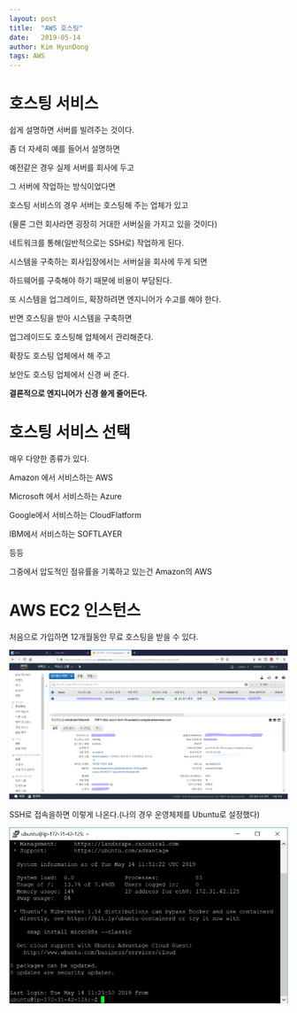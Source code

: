 ```yaml
---
layout: post
title:  "AWS 호스팅"
date:   2019-05-14
author: Kim HyunDong
tags: AWS
---
```

# 호스팅 서비스 

쉽게 설명하면 서버를 빌려주는 것이다.

좀 더 자세히 예를 들어서 설명하면 

예전같은 경우 실제 서버를 회사에 두고 

그 서버에 작업하는 방식이었다면

호스팅 서비스의 경우 서버는 호스팅해 주는 업체가 있고

(물론 그런 회사라면 굉장히 거대한 서버실을 가지고 있을 것이다)

네트워크를 통해(일반적으로는 SSH로) 작업하게 된다.

시스템을 구축하는 회사입장에서는 서버실을 회사에 두게 되면 

하드웨어를 구축해야 하기 때문에 비용이 부담된다. 

또 시스템을 업그레이드, 확장하려면 엔지니어가 수고를 해야 한다.

반면 호스팅을 받아 시스템을 구축하면 

업그레이드도 호스팅해 업체에서 관리해준다.

확장도 호스팅 업체에서 해 주고

보안도 호스팅 업체에서 신경 써 준다.

**결론적으로 엔지니어가 신경 쓸게 줄어든다.**

# 호스팅 서비스 선택

매우 다양한 종류가 있다.

Amazon 에서 서비스하는 AWS

Microsoft 에서 서비스하는 Azure

Google에서 서비스하는 CloudFlatform

IBM에서 서비스하는 SOFTLAYER

등등 

그중에서 압도적인 점유률을 기록하고 있는건 Amazon의 AWS


# AWS EC2 인스턴스

처음으로 가입하면 12개월동안 무료 호스팅을 받을 수 있다.

![아마존 인스턴스](/image/20190514/20190514_aws.jpg)

SSH로 접속을하면 이렇게 나온다.(나의 경우 운영체제를 Ubuntu로 설정했다)

![터미널 화면](/image/20190514/20190514_terminal.jpg)

